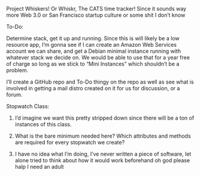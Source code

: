 Project Whiskers!  Or Whiskr, The CATS time tracker! Since it sounds way more Web 3.0 or San Francisco startup culture or some shit I don’t know

To-Do:

Determine stack, get it up and running.  Since this is will likely be a low resource app, I’m gonna see if I can create an Amazon Web Services account we can share, and get a Debian minimal instance running with whatever stack we decide on. We would be able to use that for a year free of charge so long as we stick to “Mini Instances” which shouldn’t be a problem.

I’ll create a GitHub repo and To-Do thingy on the repo as well as see what is involved in getting a mail distro created on it for us for discussion, or a forum.

Stopwatch Class:

1. I’d imagine we want this pretty stripped down since there will be a ton of instances of this class.

2. What is the bare minimum needed here? Which attributes and methods are required for every stopwatch we create?

3. I have no idea what I’m doing, I’ve never written a piece of software, let alone tried to think about how it would work beforehand oh god please halp I need an adult


